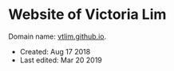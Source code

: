 # Website of Victoria Lim
Domain name: [vtlim.github.io](vtlim.github.io).

* Created: Aug 17 2018
* Last edited: Mar 20 2019

